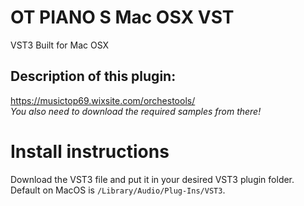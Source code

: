 # OT PIANO S Mac OSX VST
VST3 Built for Mac OSX

## Description of this plugin:
https://musictop69.wixsite.com/orchestools/<br>
_You also need to download the required samples from there!_

# Install instructions
Download the VST3 file and put it in your desired VST3 plugin folder.<br>
Default on MacOS is `/Library/Audio/Plug-Ins/VST3`.

